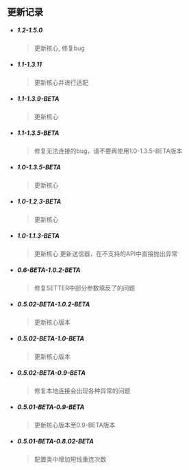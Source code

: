## 更新记录

- ##### 1.2-1.5.0
    > 更新核心, 修复bug
                     
- ##### 1.1-1.3.11
    > 更新核心并进行适配

- ##### 1.1-1.3.9-BETA
    > 更新核心

- ##### 1.1-1.3.5-BETA
    > 修复无法连接的bug，请不要再使用1.0-1.3.5-BETA版本


- ##### 1.0-1.3.5-BETA
    > 更新核心


- ##### 1.0-1.2.3-BETA
    > 更新核心
    

- ##### 1.0-1.1.3-BETA
    > 更新核心
    > 更新送信器，在不支持的API中直接抛出异常

- ##### 0.6-BETA-1.0.2-BETA
    > 修复SETTER中部分参数填反了的问题

- ##### 0.5.02-BETA-1.0.2-BETA
    > 更新核心版本

- ##### 0.5.02-BETA-1.0-BETA
    > 更新核心版本

- ##### 0.5.02-BETA-0.9-BETA
    > 修复本地连接会出现各种异常的问题


- ##### 0.5.01-BETA-0.9-BETA
    > 更新核心版本至0.9-BETA版本

- ##### 0.5.01-BETA-0.8.02-BETA
    > 配置类中增加短线重连次数